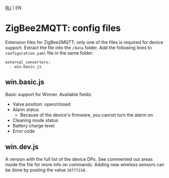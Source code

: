 [RU](README.md) | EN

# ZigBee2MQTT: config files
Extension files for ZigBee2MQTT; only one of the files is required for device support.
Extract the file into the `/data` folder. Add the following lines to `configuration.yaml` file in the same folder:
```
external_converters:
  - win.basic.js
```

## win.basic.js
Basic support for Winner. Available fields:
- Valve position: open/closed
- Alarm status
    - Because of the device's firmware, you cannot turn the alarm on
- Cleaning mode status
- Battery charge level
- Error code

## win.dev.js
A version with the full list of the device DPs. See commented out areas inside the file for more info on commands. Adding new wireless sensors can be done by posting the value `16777216`.